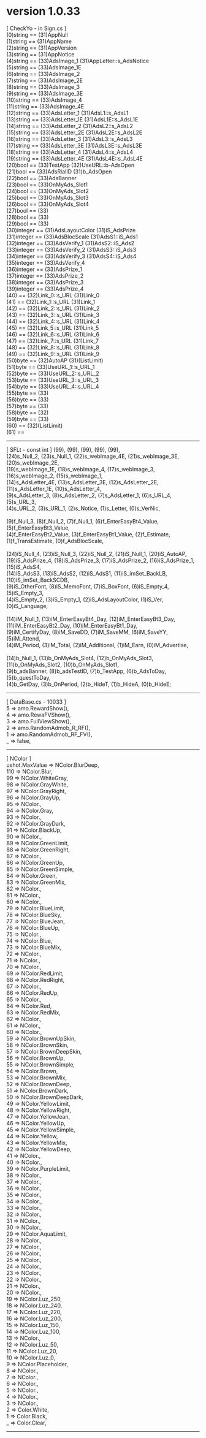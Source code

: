 # version 1.0.33
[ CheckYo - in Sign.cs ]
<br>(0)string == (31)AppNull
<br>(1)string == (31)AppName
<br>(2)string == (31)AppVersion
<br>(3)string == (31)AppNotice
<br>(4)string == (33)AdsImage_1 (31)AppLetter::s_AdsNotice
<br>(5)string == (33)AdsImage_1E
<br>(6)string == (33)AdsImage_2
<br>(7)string == (33)AdsImage_2E
<br>(8)string == (33)AdsImage_3
<br>(9)string == (33)AdsImage_3E
<br>(10)string == (33)AdsImage_4
<br>(11)string == (33)AdsImage_4E
<br>(12)string == (33)AdsLetter_1 (31)AdsL1::s_AdsL1
<br>(13)string == (33)AdsLetter_1E (31)AdsL1E::s_AdsL1E
<br>(14)string == (33)AdsLetter_2 (31)AdsL2::s_AdsL2
<br>(15)string == (33)AdsLetter_2E (31)AdsL2E::s_AdsL2E
<br>(16)string == (33)AdsLetter_3 (31)AdsL3::s_AdsL3
<br>(17)string == (33)AdsLetter_3E (31)AdsL3E::s_AdsL3E
<br>(18)string == (33)AdsLetter_4 (31)AdsL4::s_AdsL4
<br>(19)string == (33)AdsLetter_4E (31)AdsL4E::s_AdsL4E
<br>(20)bool == (33)TestApp (32)UseURL::b-AdsOpen
<br>(21)bool == (33)AdsRialID (31)b_AdsOpen
<br>(22)bool == (33)AdsBanner
<br>(23)bool == (33)OnMyAds_Slot1
<br>(24)bool == (33)OnMyAds_Slot2
<br>(25)bool == (33)OnMyAds_Slot3
<br>(26)bool == (33)OnMyAds_Slot4
<br>(27)bool == (33)
<br>(28)bool == (33)
<br>(29)bool == (33)
<br>(30)integer == (31)AdsLayoutColor (31)iS_AdsPrize
<br>(31)integer == (33)AdsBlocScale (31)AdsS1::iS_Ads1
<br>(32)integer == (33)AdsVerify_1 (31)AdsS2::iS_Ads2
<br>(33)integer == (33)AdsVerify_2 (31)AdsS3::iS_Ads3
<br>(34)integer == (33)AdsVerify_3 (31)AdsS4::iS_Ads4
<br>(35)integer == (33)AdsVerify_4
<br>(36)integer == (33)AdsPrize_1
<br>(37)integer == (33)AdsPrize_2
<br>(38)integer == (33)AdsPrize_3
<br>(39)integer == (33)AdsPrize_4
<br>(40) == (32)Link_0::s_URL (31)Link_0
<br>(41) == (32)Link_1::s_URL (31)Link_1
<br>(42) == (32)Link_2::s_URL (31)Link_2
<br>(43) == (32)Link_3::s_URL (31)Link_3
<br>(44) == (32)Link_4::s_URL (31)Link_4
<br>(45) == (32)Link_5::s_URL (31)Link_5
<br>(46) == (32)Link_6::s_URL (31)Link_6
<br>(47) == (32)Link_7::s_URL (31)Link_7
<br>(48) == (32)Link_8::s_URL (31)Link_8
<br>(49) == (32)Link_9::s_URL (31)Link_9
<br>(50)byte == (32)AutoAP (31)(ListLimit)
<br>(51)byte == (33)UseURL_1::s_URL_1
<br>(52)byte == (33)UseURL_2::s_URL_2
<br>(53)byte == (33)UseURL_3::s_URL_3
<br>(54)byte == (33)UseURL_4::s_URL_4
<br>(55)byte == (33)
<br>(56)byte == (33)
<br>(57)byte == (33)
<br>(58)byte == (32)
<br>(59)byte == (33)
<br>(60) == (32)(ListLimit)
<br>(61) ==
<br><hr>
[ SFLt - const int ] (99), (99), (99), (99), (99),
<br>(24)s_Null_2, (23)s_Null_1, (22)s_webImage_4E, (21)s_webImage_3E, (20)s_webImage_2E,
<br>(19)s_webImage_1E, (18)s_webImage_4, (17)s_webImage_3, (16)s_webImage_2, (15)s_webImage_1,
<br>(14)s_AdsLetter_4E, (13)s_AdsLetter_3E, (12)s_AdsLetter_2E, (11)s_AdsLetter_1E, (10)s_AdsLetter_4,
<br>(9)s_AdsLetter_3, (8)s_AdsLetter_2, (7)s_AdsLetter_1, (6)s_URL_4, (5)s_URL_3,
<br>(4)s_URL_2, (3)s_URL_1, (2)s_Notice, (1)s_Letter, (0)s_VerNic,
<br>
<br>(9)f_Null_3, (8)f_Null_2, (7)f_Null_1, (6)f_EnterEasyBt4_Value, (5)f_EnterEasyBt3_Value,
<br>(4)f_EnterEasyBt2_Value, (3)f_EnterEasyBt1_Value, (2)f_Estimate, (1)f_TransEstimate, (0)f_AdsBlocScale,
<br>
<br>(24)iS_Null_4, (23)iS_Null_3, (22)iS_Null_2, (21)iS_Null_1, (20)iS_AutoAP,
<br>(19)iS_AdsPrize_4, (18)iS_AdsPrize_3, (17)iS_AdsPrize_2, (16)iS_AdsPrize_1, (15)iS_AdsS4,
<br>(14)iS_AdsS3, (13)iS_AdsS2, (12)iS_AdsS1, (11)iS_imSet_BackLB, (10)iS_imSet_BackSCDB,
<br>(9)iS_OtherFont, (8)iS_MemoFont, (7)iS_BoxFont, (6)iS_Empty_4, (5)iS_Empty_3,
<br>(4)iS_Empty_2, (3)iS_Empty_1, (2)iS_AdsLayoutColor, (1)iS_Ver, (0)iS_Language,
<br>
<br>(14)iM_Null_1, (13)iM_EnterEasyBt4_Day, (12)iM_EnterEasyBt3_Day, (11)iM_EnterEasyBt2_Day, (10)iM_EnterEasyBt1_Day,
<br>(9)iM_CertifyDay, (8)iM_SaveDD, (7)iM_SaveMM, (6)iM_SaveYY, (5)iM_Attend,
<br>(4)iM_Period, (3)iM_Total, (2)iM_Additional, (1)iM_Earn, (0)iM_Advertise,
<br>
<br>(14)b_Null_1, (13)b_OnMyAds_Slot4, (12)b_OnMyAds_Slot3, (11)b_OnMyAds_Slot2, (10)b_OnMyAds_Slot1,
<br>(9)b_adsBanner, (8)b_adsTestID, (7)b_TestApp, (6)b_AdsToDay, (5)b_questToDay,
<br>(4)b_GetDay, (3)b_OnPeriod, (2)b_HideT, (1)b_HideA, (0)b_HideE;
<br><hr>
[ DataBase.cs - 10033 ]
<br>5 => amo.RewardShow(),
<br>4 => amo.RewaFVShow(),
<br>3 => amo.FullViewShow(),
<br>2 => amo.RandomAdmob_R_RF(),
<br>1 => amo.RandomAdmob_RF_FV(),
<br>_ => false,
<br><hr>
[ NColor ]
<br>ushot.MaxValue => NColor.BlurDeep,
<br>110 => NColor.Blur,
<br>99 => NColor.WhiteGray,
<br>98 => NColor.GrayWhite,
<br>97 => NColor.GrayRight,
<br>96 => NColor.GrayUp,
<br>95 => NColor.,
<br>94 => NColor.Gray,
<br>93 => NColor.,
<br>92 => NColor.GrayDark,
<br>91 => NColor.BlackUp,
<br>90 => NColor.,
<br>89 => NColor.GreenLimit,
<br>88 => NColor.GreenRight,
<br>87 => NColor.,
<br>86 => NColor.GreenUp,
<br>85 => NColor.GreenSimple,
<br>84 => NColor.Green,
<br>83 => NColor.GreenMix,
<br>82 => NColor.,
<br>81 => NColor.,
<br>80 => NColor.,
<br>79 => NColor.BlueLimit,
<br>78 => NColor.BlueSky,
<br>77 => NColor.BlueJean,
<br>76 => NColor.BlueUp,
<br>75 => NColor.,
<br>74 => NColor.Blue,
<br>73 => NColor.BlueMix,
<br>72 => NColor.,
<br>71 => NColor.,
<br>70 => NColor.,
<br>69 => NColor.RedLimit,
<br>68 => NColor.RedRight,
<br>67 => NColor.,
<br>66 => NColor.RedUp,
<br>65 => NColor.,
<br>64 => NColor.Red,
<br>63 => NColor.RedMix,
<br>62 => NColor.,
<br>61 => NColor.,
<br>60 => NColor.,
<br>59 => NColor.BrownUpSkin,
<br>58 => NColor.BrownSkin,
<br>57 => NColor.BrownDeepSkin,
<br>56 => NColor.BrownUp,
<br>55 => NColor.BrownSimple,
<br>54 => NColor.Brown,
<br>53 => NColor.BrownMix,
<br>52 => NColor.BrownDeep,
<br>51 => NColor.BrownDark,
<br>50 => NColor.BrownDeepDark,
<br>49 => NColor.YellowLimit,
<br>48 => NColor.YellowRight,
<br>47 => NColor.YellowJean,
<br>46 => NColor.YellowUp,
<br>45 => NColor.YellowSimple,
<br>44 => NColor.Yellow,
<br>43 => NColor.YellowMix,
<br>42 => NColor.YellowDeep,
<br>41 => NColor.,
<br>40 => NColor.,
<br>39 => NColor.PurpleLimit,
<br>38 => NColor.,
<br>37 => NColor.,
<br>36 => NColor.,
<br>35 => NColor.,
<br>34 => NColor.,
<br>33 => NColor.,
<br>32 => NColor.,
<br>31 => NColor.,
<br>30 => NColor.,
<br>29 => NColor.AquaLimit,
<br>28 => NColor.,
<br>27 => NColor.,
<br>26 => NColor.,
<br>25 => NColor.,
<br>24 => NColor.,
<br>23 => NColor.,
<br>22 => NColor.,
<br>21 => NColor.,
<br>20 => NColor.,
<br>19 => NColor.Luz_250,
<br>18 => NColor.Luz_240,
<br>17 => NColor.Luz_220,
<br>16 => NColor.Luz_200,
<br>15 => NColor.Luz_150,
<br>14 => NColor.Luz_100,
<br>13 => NColor.,
<br>12 => NColor.Luz_50,
<br>11 => NColor.Luz_20,
<br>10 => NColor.Luz_0,
<br>9 => NColor.Placeholder,
<br>8 => NColor.,
<br>7 => NColor.,
<br>6 => NColor.,
<br>5 => NColor.,
<br>4 => NColor.,
<br>3 => NColor.,
<br>2 => Color.White,
<br>1 => Color.Black,
<br>_ => Color.Clear,
<br><hr>
